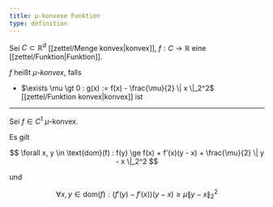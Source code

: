 ```yaml
---
title: μ-konvexe Funktion
type: definition
---
```


Sei $C \subset \mathbb{R}^d$ [[zettel/Menge konvex|konvex]], $f : C \to \mathbb{R}$ eine [[zettel/Funktion|Funktion]].

$f$ heißt *$\mu$-konvex*, falls
- $\exists \mu \gt 0 : g(x) := f(x) - \frac{\mu}{2} \| x \|_2^2$ [[zettel/Funktion konvex|konvex]] ist

---

Sei $f \in C^1$ $\mu$-konvex.

Es gilt

$$
	\forall x, y \in \text{dom}(f) : f(y) \ge f(x) + f'(x)(y - x) + \frac{\mu}{2} \| y - x \|_2^2
$$

und

$$
	\forall x, y \in \text{dom}(f) : (f'(y) - f'(x))(y - x) \ge \mu \| y - x \|_2^2
$$